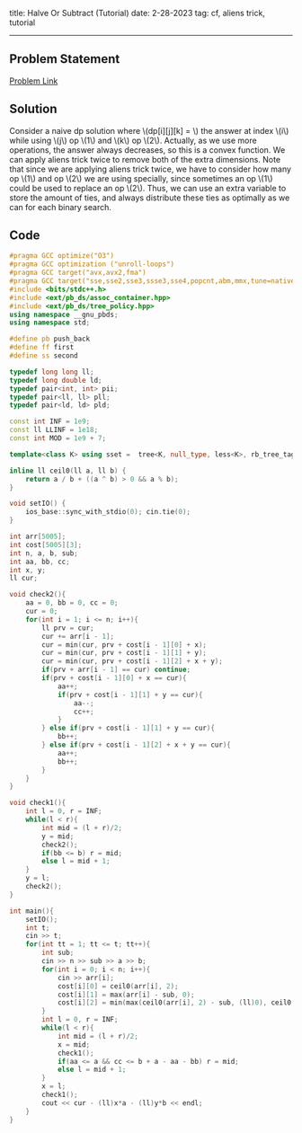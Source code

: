 title: Halve Or Subtract (Tutorial)
date: 2-28-2023
tag: cf, aliens trick, tutorial

---

## Problem Statement

[Problem Link](https://codeforces.com/contest/1799/problem/F)

## Solution

Consider a naive dp solution where \\(dp[i][j][k] = \\) the answer at index \\(i\\) while using \\(j\\) op \\(1\\) and \\(k\\) op \\(2\\). Actually, as we use more operations, the answer always decreases, so this is a convex function. We can apply aliens trick twice to remove both of the extra dimensions. Note that since we are applying aliens trick twice, we have to consider how many op \\(1\\) and op \\(2\\) we are using specially, since sometimes an op \\(1\\) could be used to replace an op \\(2\\). Thus, we can use an extra variable to store the amount of ties, and always distribute these ties as optimally as we can for each binary search.

## Code

```c++
#pragma GCC optimize("O3")
#pragma GCC optimization ("unroll-loops")
#pragma GCC target("avx,avx2,fma")
#pragma GCC target("sse,sse2,sse3,ssse3,sse4,popcnt,abm,mmx,tune=native")
#include <bits/stdc++.h>
#include <ext/pb_ds/assoc_container.hpp>
#include <ext/pb_ds/tree_policy.hpp>
using namespace __gnu_pbds;
using namespace std;

#define pb push_back
#define ff first
#define ss second

typedef long long ll;
typedef long double ld;
typedef pair<int, int> pii;
typedef pair<ll, ll> pll;
typedef pair<ld, ld> pld;

const int INF = 1e9;
const ll LLINF = 1e18;
const int MOD = 1e9 + 7;

template<class K> using sset =  tree<K, null_type, less<K>, rb_tree_tag, tree_order_statistics_node_update>;

inline ll ceil0(ll a, ll b) {
    return a / b + ((a ^ b) > 0 && a % b);
}

void setIO() {
    ios_base::sync_with_stdio(0); cin.tie(0);
}

int arr[5005];
int cost[5005][3];
int n, a, b, sub;
int aa, bb, cc;
int x, y;
ll cur;

void check2(){
    aa = 0, bb = 0, cc = 0;
    cur = 0;
    for(int i = 1; i <= n; i++){
        ll prv = cur;
        cur += arr[i - 1];
        cur = min(cur, prv + cost[i - 1][0] + x);
        cur = min(cur, prv + cost[i - 1][1] + y);
        cur = min(cur, prv + cost[i - 1][2] + x + y);
        if(prv + arr[i - 1] == cur) continue;
        if(prv + cost[i - 1][0] + x == cur){
            aa++;
            if(prv + cost[i - 1][1] + y == cur){
                aa--;
                cc++;
            }
        } else if(prv + cost[i - 1][1] + y == cur){
            bb++;
        } else if(prv + cost[i - 1][2] + x + y == cur){
            aa++;
            bb++;
        }
    }
}

void check1(){
    int l = 0, r = INF; 
    while(l < r){
        int mid = (l + r)/2;
        y = mid;
        check2();
        if(bb <= b) r = mid;
        else l = mid + 1;
    }
    y = l;
    check2();
}

int main(){
    setIO();
    int t;
    cin >> t;
    for(int tt = 1; tt <= t; tt++){
        int sub;
        cin >> n >> sub >> a >> b;
        for(int i = 0; i < n; i++){
            cin >> arr[i];
            cost[i][0] = ceil0(arr[i], 2);
            cost[i][1] = max(arr[i] - sub, 0);
            cost[i][2] = min(max(ceil0(arr[i], 2) - sub, (ll)0), ceil0(max(arr[i] - sub, 0), 2));
        }
        int l = 0, r = INF;
        while(l < r){
            int mid = (l + r)/2;
            x = mid;
            check1();
            if(aa <= a && cc <= b + a - aa - bb) r = mid;
            else l = mid + 1;
        }
        x = l;
        check1();
        cout << cur - (ll)x*a - (ll)y*b << endl;
    }
}
```